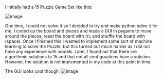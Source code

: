 I initially had a 15 Puzzle Game Set like this:

![image](https://user-images.githubusercontent.com/61990860/115141442-0aad5b00-9ff1-11eb-8eec-66c1be157690.png)

One time, I could not solve it so I decided to try and make python solve it for me. I coded up the board and pieces and made a GUI in pygame to move around the pieces, reset the board with (r), and shuffle the board with (space). Once I finished this I wanted to implement some sort of machine learning to solve the Puzzle, but this turned out much harder as I did not have any experience with models. Later, I found out that there are algorithmic solutions to 15 and that not all configurations have a solution. However, the solution is not implemented in my code at this point in time.

The GUI looks cool though:
![image](https://user-images.githubusercontent.com/61990860/115141557-ea31d080-9ff1-11eb-93f3-00977f220ef6.png)
